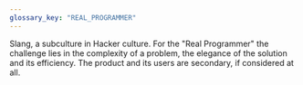 ```yaml
---
glossary_key: "REAL_PROGRAMMER"
---
```


Slang, a subculture in Hacker culture. For the "Real Programmer" the challenge lies in the complexity of a problem, the elegance of the solution and its efficiency. The product and its users are secondary, if considered at all.
